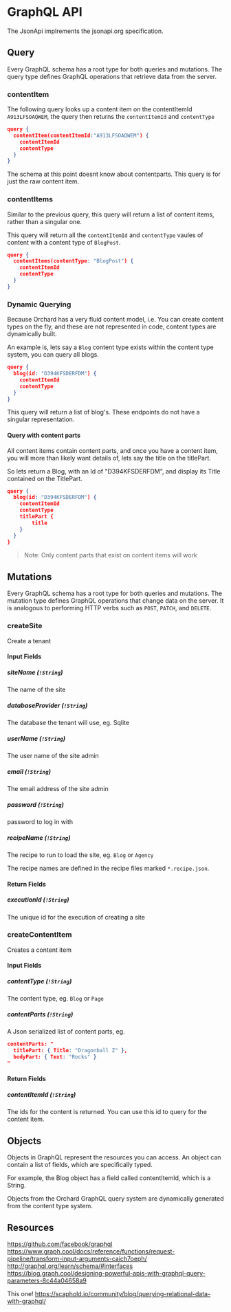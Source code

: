 # GraphQL API

The JsonApi implrements the jsonapi.org specification.

## Query
Every GraphQL schema has a root type for both queries and mutations. The query type defines GraphQL operations that retrieve data from the server.

### contentItem
The following query looks up a content item on the contentItemId `A913LFSOAQWEM`, the query then returns the `contentItemId` and `contentType`

```json
query {
  contentItem(contentItemId:"A913LFSOAQWEM") {
    contentItemId
    contentType
  }
}
```

The schema at this point doesnt know about contentparts. This query is for just the raw content item.

### contentItems
Similar to the previous query, this query will return a list of content items, rather than a singular one.

This query will return all the `contentItemId` and `contentType` vaules of content with a content type of `BlogPost`.

```json
query {
  contentItems(contentType: "BlogPost") {
    contentItemId
    contentType
  }
}
```

### Dynamic Querying
Because Orchard has a very fluid content model, i.e. You can create content types on the fly, and these are not represented in code, content types are dynamically built.

An example is, lets say a `Blog` content type exists within the content type system, you can query all blogs.

```json
query {
  blog(id: "D394KFSDERFDM") {
    contentItemId
    contentType
  }
}
```

This query will return a list of blog's. These endpoints do not have a singular representation.

#### Query with content parts
All content items contain content parts, and once you have a content item, you will more than likely want details of, lets say the title on the titlePart.

So lets return a Blog, with an Id of "D394KFSDERFDM", and display its Title contained on the TitlePart.

```json
query {
  blog(id: "D394KFSDERFDM") {
    contentItemId
    contentType
    titlePart {
        title
    }
  }
}
```

> Note: Only content parts that exist on content items will work

## Mutations
Every GraphQL schema has a root type for both queries and mutations. The mutation type defines GraphQL operations that change data on the server. It is analogous to performing HTTP verbs such as `POST`, `PATCH`, and `DELETE`.

### createSite
Create a tenant

#### Input Fields

##### siteName (`!String`)
The name of the site

##### databaseProvider (`!String`)
The database the tenant will use, eg. Sqlite

##### userName (`!String`)
The user name of the site admin

##### email (`!String`)
The email address of the site admin

##### password (`!String`)
password to log in with

##### recipeName (`!String`)
The recipe to run to load the site, eg. `Blog` or `Agency`

The recipe names are defined in the recipe files marked `*.recipe.json`.

#### Return Fields

##### executionId (`!String`)
The unique id for the execution of creating a site

### createContentItem
Creates a content item

#### Input Fields

##### contentType (`!String`)
The content type, eg. `Blog` or `Page`

##### contentParts (`!String`)
A Json serialized list of content parts, eg.
```json
contentParts: "
  titlePart: { Title: "Dragonball Z" },
  bodyPart: { Text: "Rocks" }
"
```

#### Return Fields

##### contentItemId (`!String`)
The ids for the content is returned. You can use this id to query for the content item.



## Objects
Objects in GraphQL represent the resources you can access. An object can contain a list of fields, which are specifically typed.

For example, the Blog object has a field called contentItemId, which is a String.

Objects from the Orchard GraphQL query system are dynamically generated from the content type system.




## Resources

https://github.com/facebook/graphql
https://www.graph.cool/docs/reference/functions/request-pipeline/transform-input-arguments-caich7oeph/
http://graphql.org/learn/schema/#interfaces
https://blog.graph.cool/designing-powerful-apis-with-graphql-query-parameters-8c44a04658a9

This one! https://scaphold.io/community/blog/querying-relational-data-with-graphql/